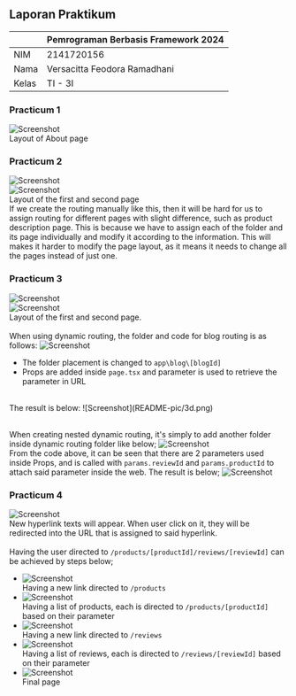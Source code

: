 ## Laporan Praktikum

|  | Pemrograman Berbasis Framework 2024 |
|--|--|
| NIM |  2141720156|
| Nama |  Versacitta Feodora Ramadhani |
| Kelas | TI - 3I |

### Practicum 1
![Screenshot](README-pic/1a.png)<br/>
Layout of About page
<br/>

### Practicum 2
![Screenshot](README-pic/2a.png)<br/>
![Screenshot](README-pic/2b.png)<br/>
Layout of the first and second page
<br/>
If we create the routing manually like this, then it will be hard for us to assign routing for different pages with slight difference, such as product description page. This is because we have to assign each of the folder and its page individually and modify it according to the information. This will makes it harder to modify the page layout, as it means it needs to change all the pages instead of just one.
<br/>

### Practicum 3
![Screenshot](README-pic/3a.png)<br/>
![Screenshot](README-pic/3b.png)<br/>
Layout of the first and second page.<br/><br/>
When using dynamic routing, the folder and code for blog routing is as follows:
![Screenshot](README-pic/3c.png)<br/>
- The folder placement is changed to `app\blog\[blogId]`
- Props are added inside `page.tsx` and parameter is used to retrieve the parameter in URL
<br/>
The result is below:
![Screenshot](README-pic/3d.png)<br/><br/>

When creating nested dynamic routing, it's simply to add another folder inside dynamic routing folder like below;
![Screenshot](README-pic/3e.png)<br/>
From the code above, it can be seen that there are 2 parameters used inside Props, and is called with `params.reviewId` and `params.productId` to attach said parameter inside the web.
The result is below;
![Screenshot](README-pic/3f.png)<br/>

### Practicum 4
![Screenshot](README-pic/4a.png)<br/>
New hyperlink texts will appear. When user click on it, they will be redirected into the URL that is assigned to said hyperlink.
<br/><br/>
Having the user directed to `/products/[productId]/reviews/[reviewId]` can be achieved by steps below;
- ![Screenshot](README-pic/4b.png)<br/>Having a new link directed to `/products`
- ![Screenshot](README-pic/4c.png)<br/>Having a list of products, each is directed to `/products/[productId]` based on their parameter
- ![Screenshot](README-pic/4d.png)<br/>Having a new link directed to `/reviews`
- ![Screenshot](README-pic/4e.png)<br/>Having a list of reviews, each is directed to `/reviews/[reviewId]` based on their parameter
- ![Screenshot](README-pic/4f.png)<br/>Final page